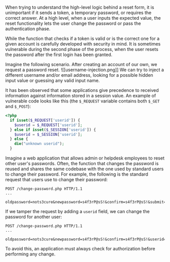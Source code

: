 When trying to understand the high-level logic behind a reset form, it is unimportant if it sends a token, a temporary password, or requires the correct answer. At a high level, when a user inputs the expected value, the reset functionality lets the user change the password or pass the authentication phase.

While the function that checks if a token is valid or is the correct one for a given account is carefully developed with security in mind. It is sometimes vulnerable during the second phase of the process, when the user resets the password after the first login has been granted.

Imagine the following scenario. After creating an account of our own, we request a password reset.
![[username-injection.png]]
We can try to inject a different username and/or email address, looking for a possible hidden input value or guessing any valid input name.

It has been observed that some applications give precedence to received information against information stored in a session value. An example of vulnerable code looks like this (the `$_REQUEST` variable contains both `$_GET` and `$_POST`):
```php
<?php
  if isset($_REQUEST['userid']) {
	$userid = $_REQUEST['userid'];
  } else if isset($_SESSION['userid']) {
	$userid = $_SESSION['userid'];
  } else {
	die("unknown userid");
  }
```

Imagine a web application that allows admin or helpdesk employees to reset other user's passwords. Often, the function that changes the password is reused and shares the same codebase with the one used by standard users to change their password. For example, the following is the standard request that users use to change their password:
```http
POST /change-password.php HTTP/1.1
...

oldpassword=nots3cure&newpassword=s4f3rP@sS!&confirm=s4f3rP@sS!&submit=submit
```

If we tamper the request by adding a `userid` field, we can change the password for another user:
```http
POST /change-password.php HTTP/1.1
...

oldpassword=nots3cure&newpassword=s4f3rP@sS!&confirm=s4f3rP@sS!&userid=administratorsubmit=submit
```

To avoid this, an application must always check for authorization before performing any change.